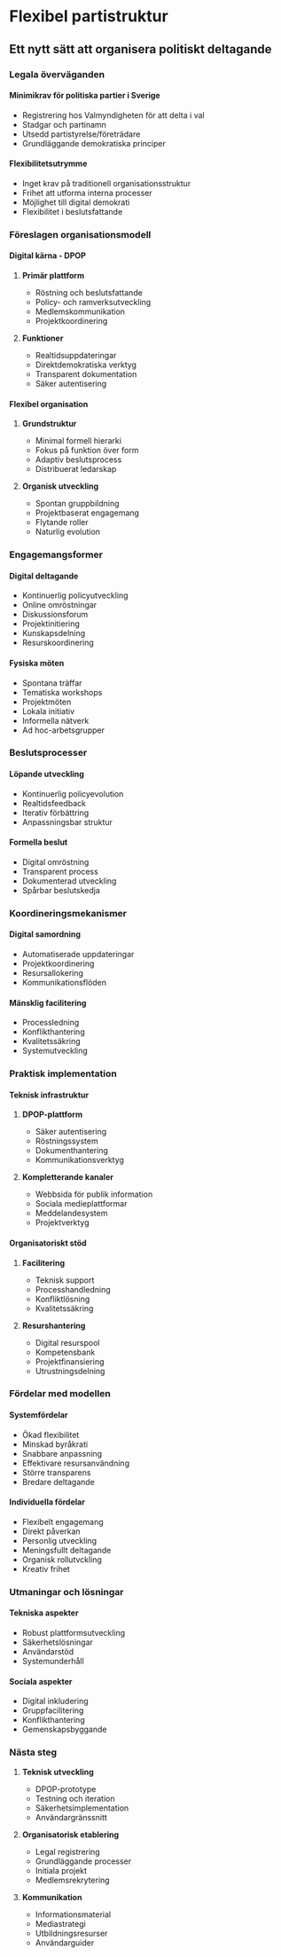 # Flexibel partistruktur
## Ett nytt sätt att organisera politiskt deltagande

### Legala överväganden

#### Minimikrav för politiska partier i Sverige
- Registrering hos Valmyndigheten för att delta i val
- Stadgar och partinamn
- Utsedd partistyrelse/företrädare
- Grundläggande demokratiska principer

#### Flexibilitetsutrymme
- Inget krav på traditionell organisationsstruktur
- Frihet att utforma interna processer
- Möjlighet till digital demokrati
- Flexibilitet i beslutsfattande

### Föreslagen organisationsmodell

#### Digital kärna - DPOP
1. **Primär plattform**
   - Röstning och beslutsfattande
   - Policy- och ramverksutveckling
   - Medlemskommunikation
   - Projektkoordinering

2. **Funktioner**
   - Realtidsuppdateringar
   - Direktdemokratiska verktyg
   - Transparent dokumentation
   - Säker autentisering

#### Flexibel organisation

1. **Grundstruktur**
   - Minimal formell hierarki
   - Fokus på funktion över form
   - Adaptiv beslutsprocess
   - Distribuerat ledarskap

2. **Organisk utveckling**
   - Spontan gruppbildning
   - Projektbaserat engagemang
   - Flytande roller
   - Naturlig evolution

### Engagemangsformer

#### Digital deltagande
- Kontinuerlig policyutveckling
- Online omröstningar
- Diskussionsforum
- Projektinitiering
- Kunskapsdelning
- Resurskoordinering

#### Fysiska möten
- Spontana träffar
- Tematiska workshops
- Projektmöten
- Lokala initiativ
- Informella nätverk
- Ad hoc-arbetsgrupper

### Beslutsprocesser

#### Löpande utveckling
- Kontinuerlig policyevolution
- Realtidsfeedback
- Iterativ förbättring
- Anpassningsbar struktur

#### Formella beslut
- Digital omröstning
- Transparent process
- Dokumenterad utveckling
- Spårbar beslutskedja

### Koordineringsmekanismer

#### Digital samordning
- Automatiserade uppdateringar
- Projektkoordinering
- Resursallokering
- Kommunikationsflöden

#### Mänsklig facilitering
- Processledning
- Konflikthantering
- Kvalitetssäkring
- Systemutveckling

### Praktisk implementation

#### Teknisk infrastruktur
1. **DPOP-plattform**
   - Säker autentisering
   - Röstningssystem
   - Dokumenthantering
   - Kommunikationsverktyg

2. **Kompletterande kanaler**
   - Webbsida för publik information
   - Sociala medieplattformar
   - Meddelandesystem
   - Projektverktyg

#### Organisatoriskt stöd
1. **Facilitering**
   - Teknisk support
   - Processhandledning
   - Konfliktlösning
   - Kvalitetssäkring

2. **Resurshantering**
   - Digital resurspool
   - Kompetensbank
   - Projektfinansiering
   - Utrustningsdelning

### Fördelar med modellen

#### Systemfördelar
- Ökad flexibilitet
- Minskad byråkrati
- Snabbare anpassning
- Effektivare resursanvändning
- Större transparens
- Bredare deltagande

#### Individuella fördelar
- Flexibelt engagemang
- Direkt påverkan
- Personlig utveckling
- Meningsfullt deltagande
- Organisk rollutvckling
- Kreativ frihet

### Utmaningar och lösningar

#### Tekniska aspekter
- Robust plattformsutveckling
- Säkerhetslösningar
- Användarstöd
- Systemunderhåll

#### Sociala aspekter
- Digital inkludering
- Gruppfacilitering
- Konflikthantering
- Gemenskapsbyggande

### Nästa steg

1. **Teknisk utveckling**
   - DPOP-prototype
   - Testning och iteration
   - Säkerhetsimplementation
   - Användargränssnitt

2. **Organisatorisk etablering**
   - Legal registrering
   - Grundläggande processer
   - Initiala projekt
   - Medlemsrekrytering

3. **Kommunikation**
   - Informationsmaterial
   - Mediastrategi
   - Utbildningsresurser
   - Användarguider
